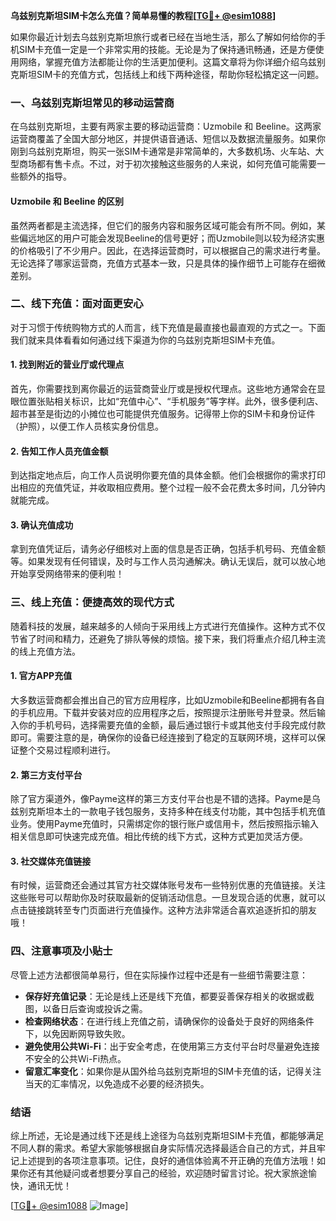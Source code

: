 **乌兹别克斯坦SIM卡怎么充值？简单易懂的教程[[TG💪+ @esim1088](https://t.me/s/esim1088)]**

如果你最近计划去乌兹别克斯坦旅行或者已经在当地生活，那么了解如何给你的手机SIM卡充值一定是一个非常实用的技能。无论是为了保持通讯畅通，还是方便使用网络，掌握充值方法都能让你的生活更加便利。这篇文章将为你详细介绍乌兹别克斯坦SIM卡的充值方式，包括线上和线下两种途径，帮助你轻松搞定这一问题。

### 一、乌兹别克斯坦常见的移动运营商

在乌兹别克斯坦，主要有两家主要的移动运营商：Uzmobile 和 Beeline。这两家运营商覆盖了全国大部分地区，并提供语音通话、短信以及数据流量服务。如果你刚到乌兹别克斯坦，购买一张SIM卡通常是非常简单的，大多数机场、火车站、大型商场都有售卡点。不过，对于初次接触这些服务的人来说，如何充值可能需要一些额外的指导。

#### Uzmobile 和 Beeline 的区别

虽然两者都是主流选择，但它们的服务内容和服务区域可能会有所不同。例如，某些偏远地区的用户可能会发现Beeline的信号更好；而Uzmobile则以较为经济实惠的价格吸引了不少用户。因此，在选择运营商时，可以根据自己的需求进行考量。无论选择了哪家运营商，充值方式基本一致，只是具体的操作细节上可能存在细微差别。

### 二、线下充值：面对面更安心

对于习惯于传统购物方式的人而言，线下充值是最直接也最直观的方式之一。下面我们就来具体看看如何通过线下渠道为你的乌兹别克斯坦SIM卡充值。

#### 1. 找到附近的营业厅或代理点

首先，你需要找到离你最近的运营商营业厅或是授权代理点。这些地方通常会在显眼位置张贴相关标识，比如“充值中心”、“手机服务”等字样。此外，很多便利店、超市甚至是街边的小摊位也可能提供充值服务。记得带上你的SIM卡和身份证件（护照），以便工作人员核实身份信息。

#### 2. 告知工作人员充值金额

到达指定地点后，向工作人员说明你要充值的具体金额。他们会根据你的需求打印出相应的充值凭证，并收取相应费用。整个过程一般不会花费太多时间，几分钟内就能完成。

#### 3. 确认充值成功

拿到充值凭证后，请务必仔细核对上面的信息是否正确，包括手机号码、充值金额等。如果发现有任何错误，及时与工作人员沟通解决。确认无误后，就可以放心地开始享受网络带来的便利啦！

### 三、线上充值：便捷高效的现代方式

随着科技的发展，越来越多的人倾向于采用线上方式进行充值操作。这种方式不仅节省了时间和精力，还避免了排队等候的烦恼。接下来，我们将重点介绍几种主流的线上充值方法。

#### 1. 官方APP充值

大多数运营商都会推出自己的官方应用程序，比如Uzmobile和Beeline都拥有各自的手机应用。下载并安装对应的应用程序之后，按照提示注册账号并登录。然后输入你的手机号码，选择需要充值的金额，最后通过银行卡或其他支付手段完成付款即可。需要注意的是，确保你的设备已经连接到了稳定的互联网环境，这样可以保证整个交易过程顺利进行。

#### 2. 第三方支付平台

除了官方渠道外，像Payme这样的第三方支付平台也是不错的选择。Payme是乌兹别克斯坦本土的一款电子钱包服务，支持多种在线支付功能，其中包括手机充值业务。使用Payme充值时，只需绑定你的银行账户或信用卡，然后按照指示输入相关信息即可快速完成充值。相比传统的线下方式，这种方式更加灵活方便。

#### 3. 社交媒体充值链接

有时候，运营商还会通过其官方社交媒体账号发布一些特别优惠的充值链接。关注这些账号可以帮助你及时获取最新的促销活动信息。一旦发现合适的优惠，就可以点击链接跳转至专门页面进行充值操作。这种方法非常适合喜欢追逐折扣的朋友哦！

### 四、注意事项及小贴士

尽管上述方法都很简单易行，但在实际操作过程中还是有一些细节需要注意：

- **保存好充值记录**：无论是线上还是线下充值，都要妥善保存相关的收据或截图，以备日后查询或投诉之需。
- **检查网络状态**：在进行线上充值之前，请确保你的设备处于良好的网络条件下，以免因断网导致失败。
- **避免使用公共Wi-Fi**：出于安全考虑，在使用第三方支付平台时尽量避免连接不安全的公共Wi-Fi热点。
- **留意汇率变化**：如果你是从国外给乌兹别克斯坦的SIM卡充值的话，记得关注当天的汇率情况，以免造成不必要的经济损失。

### 结语

综上所述，无论是通过线下还是线上途径为乌兹别克斯坦SIM卡充值，都能够满足不同人群的需求。希望大家能够根据自身实际情况选择最适合自己的方式，并且牢记上述提到的各项注意事项。记住，良好的通信体验离不开正确的充值方法哦！如果你还有其他疑问或者想要分享自己的经验，欢迎随时留言讨论。祝大家旅途愉快，通讯无忧！

[[TG💪+ @esim1088](https://t.me/s/esim1088) ![Image](https://i.postimg.cc/4NQfJmqS/Snipaste-2025-05-13-00-14-12.png)]